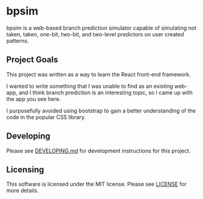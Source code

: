 # bpsim
bpsim is a web-based branch prediction simulator capable of simulating not taken, taken, one-bit, two-bit, and two-level predictors on user created patterns.

## Project Goals
This project was written as a way to learn the React front-end framework.

I wanted to write something that I was unable to find as an existing web-app, and I think branch prediction is an interesting topic, so I came up with the app you see here.

I purposefully avoided using bootstrap to gain a better understanding of the code in the popular CSS library.

## Developing
Please see [DEVELOPING.md](https://github.com/skusel/bpsim/blob/main/DEVELOPING.md) for development instructions for this project.

## Licensing
This software is licensed under the MIT license. Please see [LICENSE](https://github.com/skusel/bpsim/blob/main/LICENSE) for more details.
